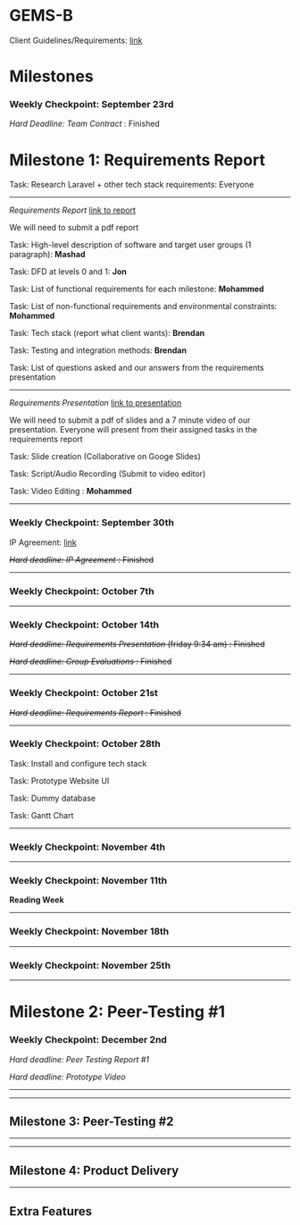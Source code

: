 # GEMS-B

Client Guidelines/Requirements: [link](https://docs.google.com/document/d/1QihJwHGf21KwdMD0RD1Cv3IDLi0mGxSd2uo_oKJF6tQ/edit)
# Milestones

### Weekly Checkpoint: September 23rd
*Hard Deadline: Team Contract* : Finished

# Milestone 1: Requirements Report

Task: Research Laravel + other tech stack requirements: Everyone

***
*Requirements Report* [link to report](https://docs.google.com/document/d/18-OEskgXC9tA3IkA8cFmNeUtcdtNlhOucZf2g1xv8pE/edit?usp=sharing)

We will need to submit a pdf report 

Task: High-level description of software and target user groups (1 paragraph): **Mashad**

Task: DFD at levels 0 and 1: **Jon**

Task: List of functional requirements for each milestone: **Mohammed**

Task: List of non-functional requirements and environmental constraints: **Mohammed**

Task: Tech stack (report what client wants): **Brendan**

Task: Testing and integration methods: **Brendan**

Task: List of questions asked and our answers from the requirements presentation
***
*Requirements Presentation* [link to presentation](https://docs.google.com/presentation/d/1Ea1mbo37PhhvyxXTCYh0MNJ2fWqKhebvkTHHoV0DTpE/edit?usp=sharing)

We will need to submit a pdf of slides and a 7 minute video of our presentation. Everyone will present from their assigned tasks in the requirements report

Task: Slide creation (Collaborative on Googe Slides)

Task: Script/Audio Recording (Submit to video editor)

Task: Video Editing : **Mohammed**
***


### Weekly Checkpoint: September 30th

IP Agreement: [link](https://docs.google.com/document/d/1r8ovwDyKNObXJOkx97MzuQUwNF7pO3qw4YOi225d4Fo/edit?usp=sharing)

~~*Hard deadline: IP Agreement* : Finished~~
***


### Weekly Checkpoint: October 7th
***


### Weekly Checkpoint: October 14th
~~*Hard deadline: Requirements Presentation* (friday 9:34 am) : Finished~~

~~*Hard deadline: Group Evaluations* : Finished~~
***


### Weekly Checkpoint: October 21st
~~*Hard deadline: Requirements Report* : Finished~~

***

### Weekly Checkpoint: October 28th
Task: Install and configure tech stack

Task: Prototype Website UI

Task: Dummy database

Task: Gantt Chart
***

### Weekly Checkpoint: November 4th

***

### Weekly Checkpoint: November 11th
**Reading Week**
***

### Weekly Checkpoint: November 18th

***

### Weekly Checkpoint: November 25th

***
# Milestone 2: Peer-Testing #1
### Weekly Checkpoint: December 2nd

*Hard deadline: Peer Testing Report #1*

*Hard deadline: Prototype Video*

***
***
## Milestone 3: Peer-Testing #2

***
***
## Milestone 4: Product Delivery

***
## Extra Features